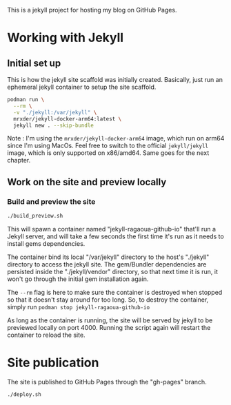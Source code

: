 This is a jekyll project for hosting my blog on GitHub Pages.

# Working with Jekyll

## Initial set up

This is how the jekyll site scaffold was initially created.
Basically, just run an ephemeral jekyll container to setup the site scaffold.

~~~bash
podman run \
  --rm \
  -v "./jekyll:/var/jekyll" \
  mrxder/jekyll-docker-arm64:latest \
  jekyll new . --skip-bundle
~~~

Note : I'm using the `mrxder/jekyll-docker-arm64` image, which run on arm64 since I'm using MacOs. Feel free to switch to the official `jekyll/jekyll` image, which is only supported on x86/amd64. Same goes for the next chapter.


## Work on the site and preview locally

### Build and preview the site 

~~~bash
./build_preview.sh
~~~

This will spawn a container named "jekyll-ragaoua-github-io" that'll run a Jekyll server, and will take a few seconds the first time it's run as it needs to install gems dependencies.

The container bind its local "/var/jekyll" directory to the host's "./jekyll" directory to access the jekyll site.
The gem/Bundler dependencies are persisted inside the "./jekyll/vendor" directory, so that next time it is run,
it won't go through the initial gem installation again.

The `--rm` flag is here to make sure the container is destroyed when stopped so that it doesn't stay around for too long.
So, to destroy the container, simply run `podman stop jekyll-ragaoua-github-io`

As long as the container is running, the site will be served by jekyll to be previewed locally on port 4000.
Running the script again will restart the container to reload the site.


# Site publication

The site is published to GitHub Pages through the "gh-pages" branch.

~~~bash
./deploy.sh
~~~

